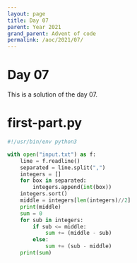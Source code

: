 ```yaml
---
layout: page
title: Day 07
parent: Year 2021
grand_parent: Advent of code
permalink: /aoc/2021/07/
---
```


# Day 07

This is a solution of the day 07.


# first-part.py

```py
#!/usr/bin/env python3

with open("input.txt") as f:
    line = f.readline()
    separated = line.split(",")
    integers = []
    for box in separated:
        integers.append(int(box))
    integers.sort()
    middle = integers[len(integers)//2]
    print(middle)
    sum = 0
    for sub in integers:
        if sub <= middle:
            sum += (middle - sub)
        else:
            sum += (sub - middle)
    print(sum)
```

